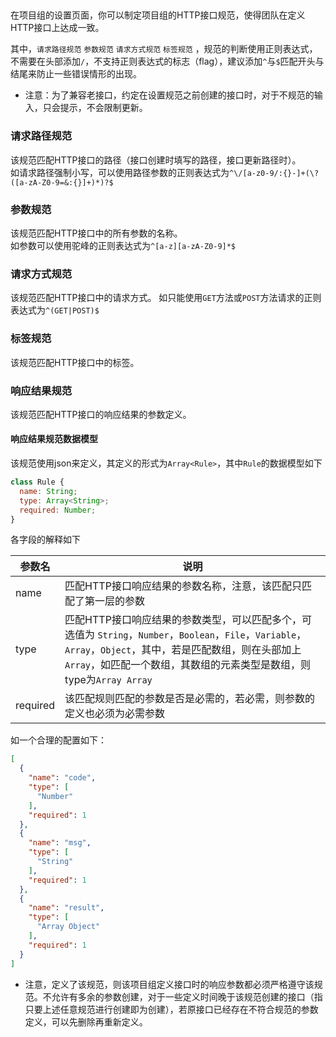 ##
在项目组的设置页面，你可以制定项目组的HTTP接口规范，使得团队在定义HTTP接口上达成一致。  

其中，`请求路径规范` `参数规范` `请求方式规范` `标签规范` ，规范的判断使用正则表达式，不需要在头部添加`/`，不支持正则表达式的标志（flag），建议添加`^`与`$`匹配开头与结尾来防止一些错误情形的出现。

* 注意：为了兼容老接口，约定在设置规范之前创建的接口时，对于不规范的输入，只会提示，不会限制更新。

### 请求路径规范
该规范匹配HTTP接口的路径（接口创建时填写的路径，接口更新路径时）。  
如请求路径强制小写，可以使用路径参数的正则表达式为`^\/[a-z0-9/:{}-]+(\?([a-zA-Z0-9=&:{}]+)*)?$`  

### 参数规范
该规范匹配HTTP接口中的所有参数的名称。  
如参数可以使用驼峰的正则表达式为`^[a-z][a-zA-Z0-9]*$`

### 请求方式规范
该规范匹配HTTP接口中的请求方式。
如只能使用`GET`方法或`POST`方法请求的正则表达式为`^(GET|POST)$`

### 标签规范
该规范匹配HTTP接口中的标签。

### 响应结果规范
该规范匹配HTTP接口的响应结果的参数定义。

#### 响应结果规范数据模型
该规范使用json来定义，其定义的形式为`Array<Rule>`，其中`Rule`的数据模型如下

```js
class Rule {
  name: String;
  type: Array<String>;
  required: Number;
}
```

各字段的解释如下  

| 参数名 | 说明 |
| ----- | ---- |
| name | 匹配HTTP接口响应结果的参数名称，注意，该匹配只匹配了第一层的参数 |
| type | 匹配HTTP接口响应结果的参数类型，可以匹配多个，可选值为 `String`，`Number`，`Boolean`，`File`，`Variable`，`Array`，`Object`，其中，若是匹配数组，则在头部加上`Array`，如匹配一个数组，其数组的元素类型是数组，则type为`Array Array` |
| required | 该匹配规则匹配的参数是否是必需的，若必需，则参数的定义也必须为必需参数 |

如一个合理的配置如下：

```json
[
  {
    "name": "code",
    "type": [
      "Number"
    ],
    "required": 1
  },
  {
    "name": "msg",
    "type": [
      "String"
    ],
    "required": 1
  },
  {
    "name": "result",
    "type": [
      "Array Object"
    ],
    "required": 1
  }
]
```

* 注意，定义了该规范，则该项目组定义接口时的响应参数都必须严格遵守该规范。不允许有多余的参数创建，对于一些定义时间晚于该规范创建的接口（指只要上述任意规范进行创建即为创建），若原接口已经存在不符合规范的参数定义，可以先删除再重新定义。
